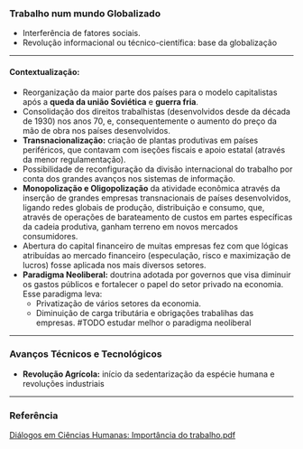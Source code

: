 ### Trabalho num mundo Globalizado
- Interferência de fatores sociais.
- Revolução informacional ou técnico-científica: base da globalização

---
#### Contextualização:
- Reorganização da maior parte dos países para o modelo capitalistas após a **queda da união Soviética** e **guerra fria**.
- Consolidação dos direitos trabalhistas (desenvolvidos desde da década de 1930) nos anos 70, e, consequentemente o aumento do preço da mão de obra nos países desenvolvidos.
- **Transnacionalização:** criação de plantas produtivas em países periféricos, que contavam com iseções fiscais e apoio estatal (através da menor regulamentação).
- Possibilidade de reconfiguração da divisão internacional do trabalho por conta dos grandes avanços nos sistemas de informação.
- **Monopolização e Oligopolização** da atividade econômica através da inserção de grandes empresas transnacionais de países desenvolvidos, ligando redes globais de produção, distribuição e consumo, que, através de operações de barateamento de custos em partes específicas da cadeia produtiva, ganham terreno em novos mercados consumidores.
- Abertura do capital financeiro de muitas empresas fez com que lógicas atribuídas ao mercado financeiro (especulação, risco e maximização de lucros) fosse aplicada nos mais diversos setores.
- **Paradigma Neoliberal:** doutrina adotada por governos que visa diminuir os gastos públicos e fortalecer o papel do setor privado na economia. 
Esse paradigma leva: 
	- Privatização de vários setores da economia.
	- Diminuição de carga tributária e obrigações trabalihas das empresas.
#TODO estudar melhor o paradigma neoliberal

---
### Avanços Técnicos e Tecnológicos
- **Revolução Agrícola:** início da sedentarização da espécie humana e revoluções industriais




---
### Referência
[Diálogos em Ciências Humanas: Importância do trabalho.pdf](file:///home/gdon/Documentos/artigos/livros-didaticos/Diálogos%20em%20Ciências%20Humanas:%20Importância%20do%20trabalho.pdf)